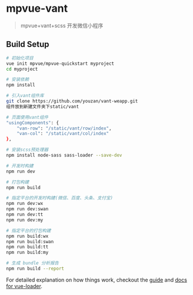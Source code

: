 # mpvue-vant

> mpvue+vant+scss 开发微信小程序

## Build Setup

```bash
# 初始化项目
vue init mpvue/mpvue-quickstart myproject
cd myproject

# 安装依赖
npm install

# 引入vant组件库
git clone https://github.com/youzan/vant-weapp.git
组件放到新建文件夹下static/vant

# 页面使用vant组件
"usingComponents": {
    "van-row": "/static/vant/row/index",
    "van-col": "/static/vant/col/index"
},

# 安装scss预处理器
npm install node-sass sass-loader --save-dev

# 开发时构建
npm run dev

# 打包构建
npm run build

# 指定平台的开发时构建(微信、百度、头条、支付宝)
npm run dev:wx
npm run dev:swan
npm run dev:tt
npm run dev:my

# 指定平台的打包构建
npm run build:wx
npm run build:swan
npm run build:tt
npm run build:my

# 生成 bundle 分析报告
npm run build --report
```

For detailed explanation on how things work, checkout the [guide](http://vuejs-templates.github.io/webpack/) and [docs for vue-loader](http://vuejs.github.io/vue-loader).
